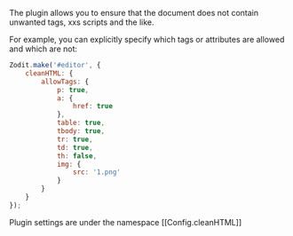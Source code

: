The plugin allows you to ensure that the document does not contain unwanted tags, xxs scripts and the like.

For example, you can explicitly specify which tags or attributes are allowed and which are not:

```javascript
Zodit.make('#editor', {
	cleanHTML: {
		allowTags: {
			p: true,
			a: {
				href: true
			},
			table: true,
			tbody: true,
			tr: true,
			td: true,
			th: false,
			img: {
				src: '1.png'
			}
		}
	}
});
```

Plugin settings are under the namespace [[Config.cleanHTML]]

